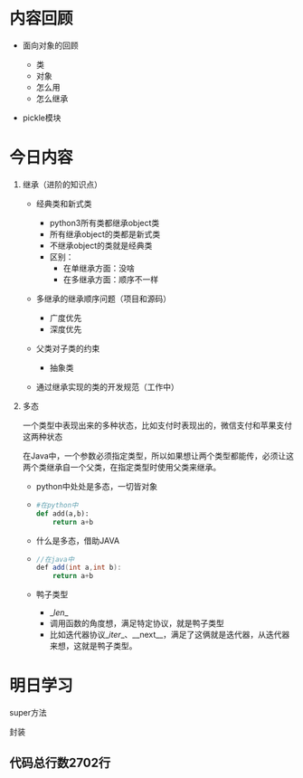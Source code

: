 # 内容回顾

+ 面向对象的回顾
  + 类
  + 对象
  + 怎么用
  + 怎么继承

+ pickle模块

# 今日内容

1. 继承（进阶的知识点）

   + 经典类和新式类
     + python3所有类都继承object类
     + 所有继承object的类都是新式类
     + 不继承object的类就是经典类
     + 区别：
       + 在单继承方面：没啥
       + 在多继承方面：顺序不一样

   + 多继承的继承顺序问题（项目和源码）
     + 广度优先
     + 深度优先
   + 父类对子类的约束
     + 抽象类
   + 通过继承实现的类的开发规范（工作中）

2. 多态

   一个类型中表现出来的多种状态，比如支付时表现出的，微信支付和苹果支付这两种状态

   在Java中，一个参数必须指定类型，所以如果想让两个类型都能传，必须让这两个类继承自一个父类，在指定类型时使用父类来继承。

   + python中处处是多态，一切皆对象

   + ```python
     #在python中
     def add(a,b):
         return a+b
     ```

   + 什么是多态，借助JAVA

   + ```java
     //在java中
     def add(int a,int b):
         return a+b
     ```

   + 鸭子类型

     + \__len__
     + 调用函数的角度想，满足特定协议，就是鸭子类型
     + 比如迭代器协议\__iter__、\_\_next\_\_，满足了这俩就是迭代器，从迭代器来想，这就是鸭子类型。

# 明日学习

super方法

封装

## 代码总行数2702行

